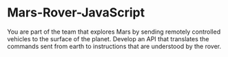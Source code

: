 # Mars-Rover-JavaScript
You are part of the team that explores Mars by sending remotely controlled vehicles to the surface of  the planet. Develop an API that translates the commands sent from earth to instructions that are  understood by the rover.
